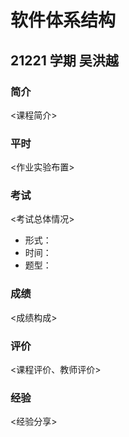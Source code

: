 # 软件体系结构

## 21221 学期 吴洪越

### 简介

<课程简介>

### 平时

<作业实验布置>

### 考试

<考试总体情况>

- 形式：
- 时间：
- 题型：

### 成绩

<成绩构成>

### 评价

<课程评价、教师评价>

### 经验

<经验分享>

